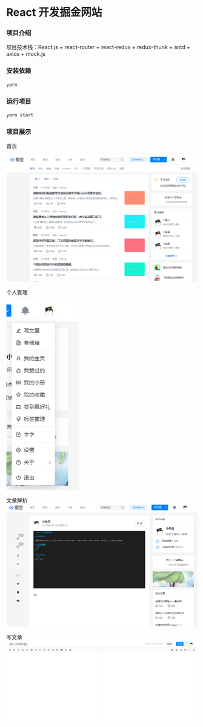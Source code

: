 # React 开发掘金网站

### 项目介绍

项目技术栈：React.js + react-router + react-redux + redux-thunk + antd + axios + mock.js 

### 安装依赖

```js
yarn 
```

### 运行项目

```js
yarn start
```

### 项目展示

首页

![image](https://github.com/yes-star/Like_Jue_Jin_Page/blob/master/src/assets/img/%E9%A6%96%E9%A1%B5.png)

个人管理

![image](https://github.com/yes-star/Like_Jue_Jin_Page/blob/master/src/assets/img/%E4%B8%AA%E4%BA%BA%E7%AE%A1%E7%90%86.png)

文章解析
![image](./src/assets/img/%E6%96%87%E7%AB%A0.png)

写文章
![image](./src/assets/img/%E5%86%99%E6%96%87%E7%AB%A0.png)
